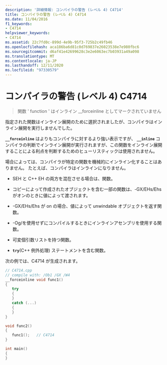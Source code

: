 ```yaml
---
description: '詳細情報: コンパイラの警告 (レベル 4) C4714'
title: コンパイラの警告 (レベル 4) C4714
ms.date: 11/04/2016
f1_keywords:
- C4714
helpviewer_keywords:
- C4714
ms.assetid: 22c7fd0c-899d-4e9b-95f3-725b2c49fb46
ms.openlocfilehash: aca186ba6d81c0d769837e26023538e7e980fbc6
ms.sourcegitcommit: d6af41e42699628c3e2e6063ec7b03931a49a098
ms.translationtype: MT
ms.contentlocale: ja-JP
ms.lasthandoff: 12/11/2020
ms.locfileid: "97330579"
---
```

# <a name="compiler-warning-level-4-c4714"></a>コンパイラの警告 (レベル 4) C4714

> 関数 ' function ' はインライン __forceinline としてマークされていません

指定された関数はインライン展開のために選択されましたが、コンパイラはインライン展開を実行しませんでした。

**`__forceinline`** はよりもコンパイラに対するより強い表示ですが、 **`__inline`** コンパイラの判断でインライン展開が実行されますが、この関数をインライン展開することによる利点を判断するためのヒューリスティックは使用されません。

場合によっては、コンパイラが特定の関数を機械的にインライン化することはありません。 たとえば、コンパイラはインラインになりません。

- SEH と C++ EH の両方を混在させる場合は、関数。

- コピーによって作成されたオブジェクトを含む一部の関数は、-GX/EHs/Ehs がオンのときに値によって渡されます。

- -GX/EHs/Ehs が on の場合、値によって unwindable オブジェクトを返す関数。

- -Og/を使用せずにコンパイルするときにインラインアセンブリを使用する関数。

- 可変個引数リストを持つ関数。

- **`try`**(C++ 例外処理) ステートメントを含む関数。

次の例では、C4714 が生成されます。

```cpp
// C4714.cpp
// compile with: /Ob1 /GX /W4
__forceinline void func1()
{
   try
   {
   }
   catch (...)
   {
   }
}

void func2()
{
   func1();   // C4714
}

int main()
{
}
```
